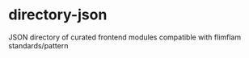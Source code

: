 # directory-json
JSON directory of curated frontend modules compatible with flimflam standards/pattern
